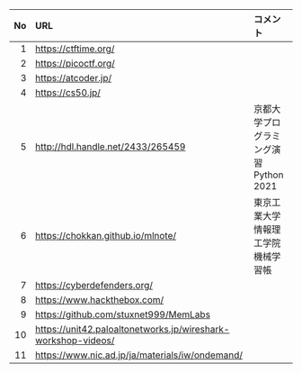 |No|URL|コメント
|--:|:--|:--|
|  1|https://ctftime.org/
|  2|https://picoctf.org/
|  3|https://atcoder.jp/
|  4|https://cs50.jp/
|  5|http://hdl.handle.net/2433/265459 | 京都大学プログラミング演習 Python 2021
|  6|https://chokkan.github.io/mlnote/ | 東京工業大学情報理工学院 機械学習帳
|  7|https://cyberdefenders.org/
|  8|https://www.hackthebox.com/
|  9|https://github.com/stuxnet999/MemLabs
| 10|https://unit42.paloaltonetworks.jp/wireshark-workshop-videos/
| 11|https://www.nic.ad.jp/ja/materials/iw/ondemand/
